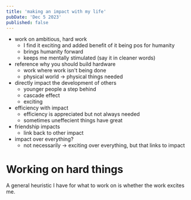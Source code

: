 ```yaml
---
title: 'making an impact with my life'
pubDate: 'Dec 5 2023'
published: false
---
```


- work on ambitious, hard work
  - I find it exciting and added benefit of it being pos for humanity
  - brings humanity forward
  - keeps me mentally stimulated (say it in cleaner words)
- reference why you should build hardware
  - work where work isn't being done
  - physical world -> physical things needed
- directly impact the development of others
  - younger people a step behind
  - cascade effect
  - exciting
- efficiency with impact
  - efficiency is appreciated but not always needed
  - sometimes uneffecient things have great
- friendship impacts
  - link back to other impact
- impact over everything?
  - not necessarily -> exciting over everything, but that links to impact

# Working on hard things

A general heuristic I have for what to work on is whether the work excites me.
